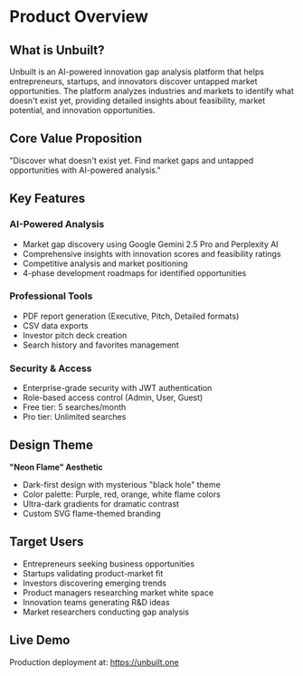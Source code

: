 # Product Overview

## What is Unbuilt?

Unbuilt is an AI-powered innovation gap analysis platform that helps entrepreneurs, startups, and innovators discover untapped market opportunities. The platform analyzes industries and markets to identify what doesn't exist yet, providing detailed insights about feasibility, market potential, and innovation opportunities.

## Core Value Proposition

"Discover what doesn't exist yet. Find market gaps and untapped opportunities with AI-powered analysis."

## Key Features

### AI-Powered Analysis
- Market gap discovery using Google Gemini 2.5 Pro and Perplexity AI
- Comprehensive insights with innovation scores and feasibility ratings
- Competitive analysis and market positioning
- 4-phase development roadmaps for identified opportunities

### Professional Tools
- PDF report generation (Executive, Pitch, Detailed formats)
- CSV data exports
- Investor pitch deck creation
- Search history and favorites management

### Security & Access
- Enterprise-grade security with JWT authentication
- Role-based access control (Admin, User, Guest)
- Free tier: 5 searches/month
- Pro tier: Unlimited searches

## Design Theme

**"Neon Flame" Aesthetic**
- Dark-first design with mysterious "black hole" theme
- Color palette: Purple, red, orange, white flame colors
- Ultra-dark gradients for dramatic contrast
- Custom SVG flame-themed branding

## Target Users

- Entrepreneurs seeking business opportunities
- Startups validating product-market fit
- Investors discovering emerging trends
- Product managers researching market white space
- Innovation teams generating R&D ideas
- Market researchers conducting gap analysis

## Live Demo

Production deployment at: https://unbuilt.one
